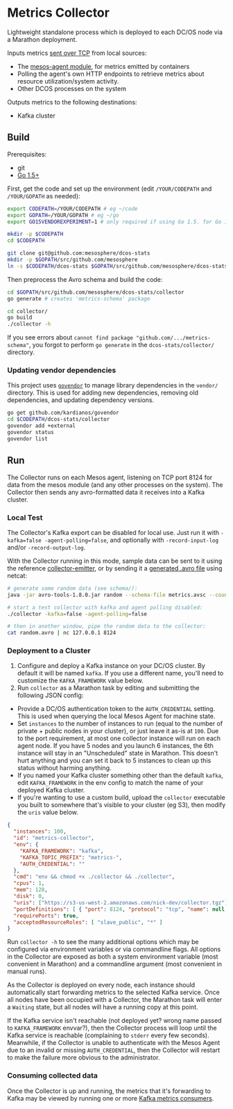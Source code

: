 # Metrics Collector

Lightweight standalone process which is deployed to each DC/OS node via a Marathon deployment.

Inputs metrics [sent over TCP](../schema/) from local sources:
- The [mesos-agent module](../module/), for metrics emitted by containers
- Polling the agent's own HTTP endpoints to retrieve metrics about resource utilization/system activity.
- Other DCOS processes on the system

Outputs metrics to the following destinations:
- Kafka cluster

## Build

Prerequisites:
- git
- [Go 1.5+](https://golang.org/dl/)

First, get the code and set up the environment (edit `/YOUR/CODEPATH` and `/YOUR/GOPATH` as needed):

```bash
export CODEPATH=/YOUR/CODEPATH # eg ~/code
export GOPATH=/YOUR/GOPATH # eg ~/go
export GO15VENDOREXPERIMENT=1 # only required if using Go 1.5. for Go 1.6+ this step can be skipped

mkdir -p $CODEPATH
cd $CODEPATH

git clone git@github.com:mesosphere/dcos-stats
mkdir -p $GOPATH/src/github.com/mesosphere
ln -s $CODEPATH/dcos-stats $GOPATH/src/github.com/mesosphere/dcos-stats
```

Then preprocess the Avro schema and build the code:

```bash
cd $GOPATH/src/github.com/mesosphere/dcos-stats/collector
go generate # creates 'metrics-schema' package

cd collector/
go build
./collector -h
```

If you see errors about `cannot find package "github.com/.../metrics-schema"`, you forgot to perform `go generate` in the `dcos-stats/collector/` directory.

### Updating vendor dependencies

This project uses [`govendor`](https://github.com/kardianos/govendor) to manage library dependencies in the `vendor/` directory. This is used for adding new dependencies, removing old dependencies, and updating dependency versions.

```bash
go get github.com/kardianos/govendor
cd $CODEPATH/dcos-stats/collector
govendor add +external
govendor status
govendor list
```

## Run

The Collector runs on each Mesos agent, listening on TCP port 8124 for data from the mesos module (and any other processes on the system). The Collector then sends any avro-formatted data it receives into a Kafka cluster.

### Local Test

The Collector's Kafka export can be disabled for local use. Just run it with `-kafka=false -agent-polling=false`, and optionally with `-record-input-log` and/or `-record-output-log`.

With the Collector running in this mode, sample data can be sent to it using the reference [collector-emitter](../examples/collector-emitter/), or by sending it a [generated .avro file](../schema) using netcat:

```bash
# generate some random data (see schema/):
java -jar avro-tools-1.8.0.jar random --schema-file metrics.avsc --count 1000 random.avro

# start a test collector with kafka and agent polling disabled:
./collector -kafka=false -agent-polling=false

# then in another window, pipe the random data to the collector:
cat random.avro | nc 127.0.0.1 8124
```

### Deployment to a Cluster

1. Configure and deploy a Kafka instance on your DC/OS cluster. By default it will be named `kafka`. If you use a different name, you'll need to customize the `KAFKA_FRAMEWORK` value below.
2. Run `collector` as a Marathon task by editing and submitting the following JSON config:
  - Provide a DC/OS authentication token to the `AUTH_CREDENTIAL` setting. This is used when querying the local Mesos Agent for machine state.
  - Set `instances` to the number of instances to run (equal to the number of private + public nodes in your cluster), or just leave it as-is at `100`. Due to the port requirement, at most one collector instance will run on each agent node. If you have 5 nodes and you launch 6 instances, the 6th instance will stay in an "Unscheduled" state in Marathon. This doesn't hurt anything and you can set it back to 5 instances to clean up this status without harming anything.
  - If you named your Kafka cluster something other than the default `kafka`, edit `KAFKA_FRAMEWORK` in the env config to match the name of your deployed Kafka cluster.
  - If you're wanting to use a custom build, upload the `collector` executable you built to somewhere that's visible to your cluster (eg S3), then modify the `uris` value below.

```json
{
  "instances": 100,
  "id": "metrics-collector",
  "env": {
    "KAFKA_FRAMEWORK": "kafka",
    "KAFKA_TOPIC_PREFIX": "metrics-",
    "AUTH_CREDENTIAL": ""
  },
  "cmd": "env && chmod +x ./collector && ./collector",
  "cpus": 1,
  "mem": 128,
  "disk": 0,
  "uris": ["https://s3-us-west-2.amazonaws.com/nick-dev/collector.tgz"],
  "portDefinitions": [ { "port": 8124, "protocol": "tcp", "name": null, "labels": null } ],
  "requirePorts": true,
  "acceptedResourceRoles": [ "slave_public", "*" ]
}
```

Run `collector -h` to see the many additional options which may be configured via environment variables or via commandline flags. All options in the Collector are exposed as both a system environment variable (most convenient in Marathon) and a commandline argument (most convenient in manual runs).

As the Collector is deployed on every node, each instance should automatically start forwarding metrics to the selected Kafka service. Once all nodes have been occupied with a Collector, the Marathon task will enter a `Waiting` state, but all nodes will have a running copy at this point.

If the Kafka service isn't reachable (not deployed yet? wrong name passed to `KAFKA_FRAMEWORK` envvar?), then the Collector process will loop until the Kafka service is reachable (complaining to `stderr` every few seconds). Meanwhile, if the Collector is unable to authenticate with the Mesos Agent due to an invalid or missing `AUTH_CREDENTIAL`, then the Collector will restart to make the failure more obvious to the administrator.

### Consuming collected data

Once the Collector is up and running, the metrics that it's forwarding to Kafka may be viewed by running one or more [Kafka metrics consumers](../consumer/).
